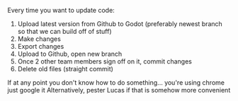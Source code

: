Every time you want to update code:
1. Upload latest version from Github to Godot (preferably newest branch so that we can build off of stuff)
2. Make changes
3. Export changes
4. Upload to Github, open new branch
5. Once 2 other team members sign off on it, commit changes
6. Delete old files (straight commit)

If at any point you don't know how to do something... you're using chrome just google it
Alternatively, pester Lucas if that is somehow more convenient
